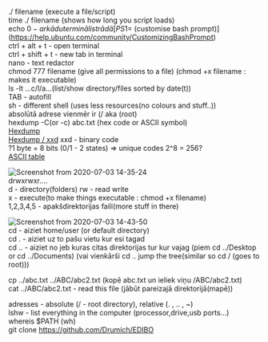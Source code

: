 ./ filename (execute a file/script)   
time ./ filename (shows how long you script loads)    
echo $0 - ar kādu termināli strādā    
[PS1=$ (customise bash prompt)](https://help.ubuntu.com/community/CustomizingBashPrompt)    
ctrl + alt + t - open terminal      
ctrl + shift + t - new tab in terminal  
nano - text redactor    
chmod 777 filename (give all permissions to a file)  (chmod +x filename : makes it executable)      
ls -lt ...c/l/a...(list/show directory/files sorted by date(t))          
TAB - autofill            
sh - different shell (uses less resources(no colours and stuff..))      
absolūtā adrese vienmēr ir (/ aka (root)  
hexdump -C(or -c) abc.txt  (hex code or ASCII symbol)   
[Hexdump](http://manpages.ubuntu.com/manpages/xenial/en/man1/hexdump.1.html)  
[Hexdump / xxd](http://manpages.ubuntu.com/manpages/trusty/man1/xxd.1.html)
xxd - binary code   
?1 byte = 8 bits (0/1 - 2 states) => unique codes 2^8 = 256?    
[ASCII table](http://www.ecowin.org/ascii.htm)   


![Screenshot from 2020-07-03 14-35-24](https://user-images.githubusercontent.com/58115541/86465573-95f78180-bd3a-11ea-83ec-36650731cc8d.png)    
drwxrwxr....        
d - directory(folders)
rw - read write     
x - execute(to make things executable : chmod +x filename)      
1,2,3,4,5 - apakšdirektorijas faili(more stuff in there)    

![Screenshot from 2020-07-03 14-43-50](https://user-images.githubusercontent.com/58115541/86466089-b1af5780-bd3b-11ea-8f33-27f9b5c111c8.png)        
cd - aiziet home/user (or default directory)    
cd . - aiziet uz to pašu vietu kur esi tagad        
cd .. - aiziet no jeb kuras citas direktorijas tur kur vajag (piem cd ../Desktop or cd ../Documents)  (vai vienkārši cd .. jump the tree(similar so cd / (goes to root)))   

cp ../abc.txt ../ABC/abc2.txt (kopē abc.txt un ieliek viņu /ABC/abc2.txt)   
cat ../ABC/abc2.txt - read this file (jābūt pareizajā direktorijā(mapē))         

adresses - absolute (/ - root directory), relative (. , .. , ~)   
lshw - list everything in the computer (processor,drive,usb ports...)   
whereis $PATH (wh)      
git clone https://github.com/Drumich/EDIBO  



